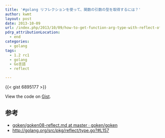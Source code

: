 ```yaml
---
title: '#golang リフレクションを使って、関数の引数の型を取得するには？'
author: kwmt
layout: post
date: 2013-10-09
url: /index.php/2013/10/09/how-to-get-function-arg-type-with-reflect-of-golang/
pdrp_attributionLocation:
  - end
categories:
  - golang
tags:
  - 1.2 rc1
  - golang
  - Go言語
  - reflect

---
```

{{< gist 6895177 >}} 
<div class="oembed-gist">
  <noscript>
    View the code on <a href="https://gist.github.com/kwmt/6895177">Gist</a>.
  </noscript>
</div>

## 参考

  * <a href="http://bit.ly/1fWdHYS" target="_blank" class="broken_link">goken/goken08-reflect.md at master · goken/goken</a>
  * <a href="http://golang.org/src/pkg/reflect/type.go?#L157" target="_blank">http://golang.org/src/pkg/reflect/type.go?#L157</a>
